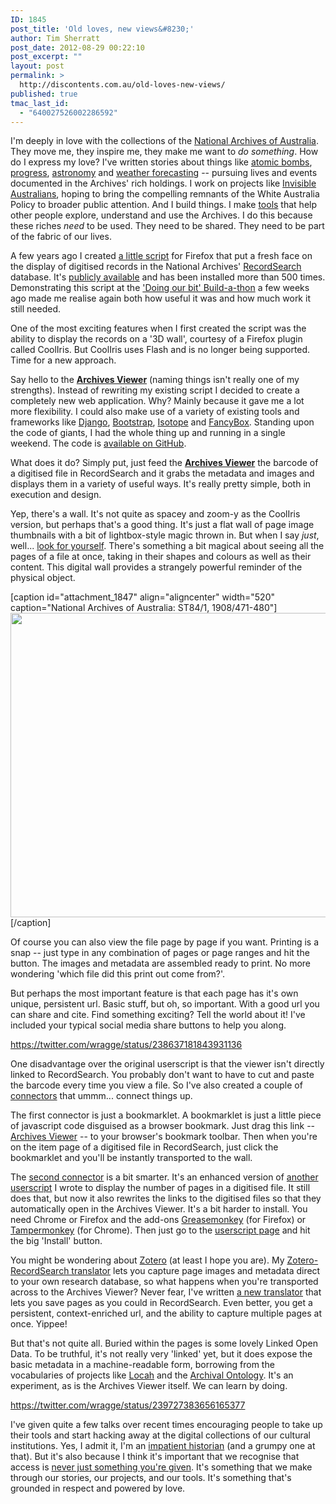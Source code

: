 ```yaml
---
ID: 1845
post_title: 'Old loves, new views&#8230;'
author: Tim Sherratt
post_date: 2012-08-29 00:22:10
post_excerpt: ""
layout: post
permalink: >
  http://discontents.com.au/old-loves-new-views/
published: true
tmac_last_id:
  - "640027526002286592"
---
```

I'm deeply in love with the collections of the <a href="http://naa.gov.au">National Archives of Australia</a>. They move me, they inspire me, they make me want to <em>do something</em>. How do I express my love? I've written stories about things like <a href="http://discontents.com.au/words/articles/a-political-inconvenience" title="A political inconvenience">atomic bombs</a>, <a href="http://discontents.com.au/shoebox/history-of-australian-science/atomic-wonderland" title="Atomic wonderland">progress</a>, <a href="http://discontents.com.au/shoebox/history-of-australian-science/a-wartime-observatory-observed" title="A wartime observatory observed">astronomy</a> and <a href="http://discontents.com.au/words/articles/inigo-jones-the-weather-prophet" title="Inigo Jones: The Weather Prophet">weather forecasting</a> -- pursuing lives and events documented in the Archives' rich holdings. I work on projects like <a href="http://invisibleaustralians.org">Invisible Australians</a>, hoping to bring the compelling remnants of the White Australia Policy to broader public attention. And I build things. I make <a href="http://wraggelabs.com/emporium/recordsearch-tools/">tools</a> that help other people explore, understand and use the Archives. I do this because these riches <em>need</em> to be used. They need to be shared. They need to be part of the fabric of our lives.

A few years ago I created <a href="http://discontents.com.au/shoebox/archives-shoebox/archives-in-3d" title="Archives in 3D">a little script</a> for Firefox that put a fresh face on the display of digitised records in the National Archives' <a href="http://www.naa.gov.au/collection/using/search/">RecordSearch</a> database. It's <a href="http://userscripts.org/scripts/show/33485">publicly available</a> and has been installed more than 500 times. Demonstrating this script at the <a href="http://discontents.com.au/shoebox/digital-humanities/doing-our-bit-build-a-thon" title="‘Doing our bit’ Build-a-thon">'Doing our bit' Build-a-thon</a> a few weeks ago made me realise again both how useful it was and how much work it still needed.

One of the most exciting features when I first created the script was the ability to display the records on a '3D wall', courtesy of a Firefox plugin called CoolIris. But CoolIris uses Flash and is no longer being supported. Time for a new approach.

Say hello to the <a href="http://dhistory.org/archives/naa/"><strong>Archives Viewer</strong></a> (naming things isn't really one of my strengths). Instead of rewriting my existing script I decided to create a completely new web application. Why? Mainly because it gave me a lot more flexibility. I could also make use of a variety of existing tools and frameworks like <a href="https://www.djangoproject.com/">Django</a>, <a href="http://twitter.github.com/bootstrap/">Bootstrap</a>, <a href="http://isotope.metafizzy.co/">Isotope</a> and <a href="http://fancyapps.com/fancybox/">FancyBox</a>. Standing upon the code of giants, I had the whole thing up and running in a single weekend. The code is <a href="https://github.com/wragge/dhistory">available on GitHub</a>.

What does it do? Simply put, just feed the <a href="http://dhistory.org/archives/naa/"><strong>Archives Viewer</strong></a> the barcode of a digitised file in RecordSearch and it grabs the metadata and images and displays them in a variety of useful ways. It's really pretty simple, both in execution and design.

Yep, there's a wall. It's not quite as spacey and zoom-y as the CoolIris version, but perhaps that's a good thing. It's just a flat wall of page image thumbnails with a bit of lightbox-style magic thrown in. But when I say <em>just</em>, well... <a href="http://dhistory.org/archives/naa/items/3445411/">look for yourself</a>. There's something a bit magical about seeing all the pages of a file at once, taking in their shapes and colours as well as their content. This digital wall provides a strangely powerful reminder of the physical object.

[caption id="attachment_1847" align="aligncenter" width="520" caption="National Archives of Australia: ST84/1, 1908/471-480"]<a href="http://dhistory.org/archives/naa/items/7461003/"><img src="http://discontents.com.au/wp-content/uploads/2012/08/rsviewer-520x487.png" alt="" title="rsviewer" width="520" height="487" class="size-large wp-image-1847" /></a>[/caption]

Of course you can also view the file page by page if you want. Printing is a snap -- just type in any combination of pages or page ranges and hit the button. The images and metadata are assembled ready to print. No more wondering 'which file did this print out come from?'.

But perhaps the most important feature is that each page has it's own unique, persistent url. Basic stuff, but oh, so important. With a good url you can share and cite. Find something exciting? Tell the world about it! I've included your typical social media share buttons to help you along.

https://twitter.com/wragge/status/238637181843931136

One disadvantage over the original userscript is that the viewer isn't directly linked to RecordSearch. You probably don't want to have to cut and paste the barcode every time you view a file. So I've also created a couple of <a href="http://dhistory.org/archives/naa/connectors/">connectors</a> that ummm... connect things up.

The first connector is just a bookmarklet. A bookmarklet is just a little piece of javascript code disguised as a browser bookmark. Just drag this link -- <a href="javascript:(function(){if%20(window.location.href.match(/ItemDetail.aspx/)){var%20pattern=/Barcode=(d+)/;}else%20if%20(window.location.href.match(/Imagine.asp/)){var%20pattern=/B=(d+)/;}else{alert(&quot;Whoops!%20I%20can't%20find%20a%20barcode.&quot;)}window.location='http://dhistory.org/archives/naa/items/'+pattern.exec(window.location.href)[1]})();">Archives Viewer</a> -- to your browser's bookmark toolbar. Then when you're on the item page of a digitised file in RecordSearch, just click the bookmarklet and you'll be instantly transported to the wall.

The <a href="http://userscripts.org/scripts/show/141795">second connector</a> is a bit smarter. It's an enhanced version of <a href="http://userscripts.org/scripts/show/64722">another userscript</a> I wrote to display the number of pages in a digitised file. It still does that, but now it also rewrites the links to the digitised files so that they automatically open in the Archives Viewer. It's a bit harder to install. You need Chrome or Firefox and the add-ons <a href="https://addons.mozilla.org/en-US/firefox/addon/greasemonkey/">Greasemonkey</a> (for Firefox) or <a href="https://chrome.google.com/webstore/detail/dhdgffkkebhmkfjojejmpbldmpobfkfo">Tampermonkey</a> (for Chrome). Then just go to the <a href="http://userscripts.org/scripts/show/141795">userscript page</a> and hit the big 'Install' button.

You might be wondering about <a href="http://zotero.org">Zotero</a> (at least I hope you are). My <a href="https://github.com/zotero/translators/blob/master/National%20Archives%20of%20Australia.js">Zotero-RecordSearch translator</a> lets you capture page images and metadata direct to your own research database, so what happens when you're transported across to the Archives Viewer? Never fear, I've written <a href="https://github.com/zotero/translators/blob/master/dhistory.js">a new translator</a> that lets you save pages as you could in RecordSearch. Even better, you get a persistent, context-enriched url, and the ability to capture multiple pages at once. Yippee!

But that's not quite all. Buried within the pages is some lovely Linked Open Data. To be truthful, it's not really very 'linked' yet, but it does expose the basic metadata in a machine-readable form, borrowing from the vocabularies of projects like <a href="http://blogs.ukoln.ac.uk/locah/">Locah</a> and the <a href="https://github.com/rubinsztajn/archival">Archival Ontology</a>. It's an experiment, as is the Archives Viewer itself. We can learn by doing.

https://twitter.com/wragge/status/239727383656165377

I've given quite a few talks over recent times encouraging people to take up their tools and start hacking away at the digital collections of our cultural institutions. Yes, I admit it, I'm an <a href="http://discontents.com.au/words/speeches/confessions-of-an-impatient-historian" title="Confessions of an impatient historian">impatient historian</a> (and a grumpy one at that). But it's also because I think it's important that we recognise that access is <a href="http://discontents.com.au/words/conference-papers/it%e2%80%99s-all-about-the-stuff-collections-interfaces-power-and-people" title="It’s all about the stuff: collections, interfaces, power and people">never just something you're given</a>. It's something that we make through our stories, our projects, and our tools. It's something that's grounded in respect and powered by love.